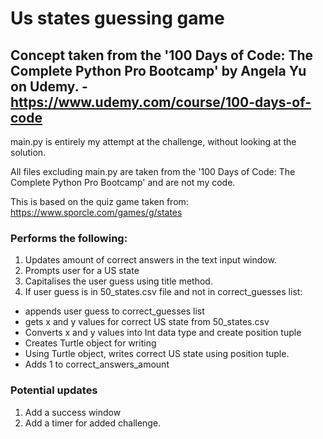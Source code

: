 # Us states guessing game
## Concept taken from the '100 Days of Code: The Complete Python Pro Bootcamp' by Angela Yu on Udemy. - https://www.udemy.com/course/100-days-of-code

main.py is entirely my attempt at the challenge, without looking at the solution. 

All files excluding main.py are taken from the '100 Days of Code: The Complete Python Pro Bootcamp' and are not my code. 

This is based on the quiz game taken from: https://www.sporcle.com/games/g/states

### Performs the following:

1. Updates amount of correct answers in the text input window.
2. Prompts user for a US state
3. Capitalises the user guess using title method.
4. If user guess is in 50_states.csv file and not in correct_guesses list:
- appends user guess to correct_guesses list
- gets x and y values for correct US state from 50_states.csv
- Converts x and y values into Int data type and create position tuple
- Creates Turtle object for writing
- Using Turtle object, writes correct US state using position tuple.
- Adds 1 to correct_answers_amount 

### Potential updates
1. Add a success window
2. Add a timer for added challenge.
